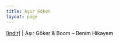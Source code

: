 ```yaml
---
title: Aşır Göker
layout: page
---
```


<a href="https://cloud.mail.ru/public/8deb62e5678c/Boom%20%26%20A%C5%9F%C4%B1rG%C3%B6ker%20-%20Benim%20Hikayem" target="_blank">[indir]</a> | Aşır Göker & Boom &#8211; Benim Hikayem